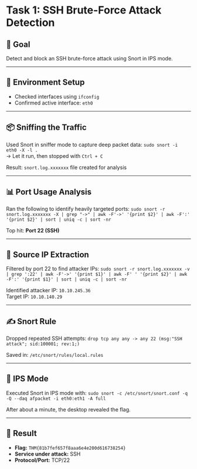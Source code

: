 # Task 1: SSH Brute-Force Attack Detection

## 🎯 Goal  
Detect and block an SSH brute-force attack using Snort in IPS mode.

---

## 🧪 Environment Setup  
- Checked interfaces using `ifconfig`
- Confirmed active interface: `eth0`

---

## 📦 Sniffing the Traffic
Used Snort in sniffer mode to capture deep packet data:
`sudo snort -i eth0 -X -l .`  
→ Let it run, then stopped with `Ctrl + C`

Result: `snort.log.xxxxxxx` file created for analysis

---

## 📊 Port Usage Analysis
Ran the following to identify heavily targeted ports:
`sudo snort -r snort.log.xxxxxxx -X | grep "->" | awk -F'->' '{print $2}' | awk -F':' '{print $2}' | sort | uniq -c | sort -nr`

Top hit: **Port 22 (SSH)**

---

## 📍 Source IP Extraction
Filtered by port 22 to find attacker IPs:
`sudo snort -r snort.log.xxxxxxx -v | grep ':22' | awk -F'->' '{print $1}' | awk -F' ' '{print $2}' | awk -F':' '{print $1}' | sort | uniq -c | sort -nr`

Identified attacker IP: `10.10.245.36`  
Target IP: `10.10.140.29`

---

## ✍️ Snort Rule
Dropped repeated SSH attempts:
`drop tcp any any -> any 22 (msg:"SSH attack"; sid:100001; rev:1;)`

Saved in: `/etc/snort/rules/local.rules`

---

## 🚀 IPS Mode
Executed Snort in IPS mode with:
`sudo snort -c /etc/snort/snort.conf -q -Q --daq afpacket -i eth0:eth1 -A full`

After about a minute, the desktop revealed the flag.

---

## 🏁 Result

- **Flag:** `THM{81b7fef657f8aaa6e4e200d616738254}`
- **Service under attack:** SSH  
- **Protocol/Port:** TCP/22
